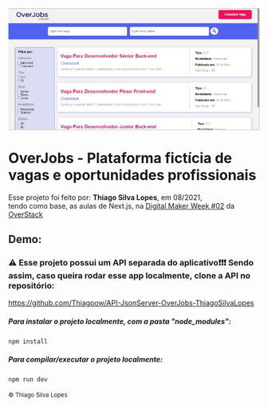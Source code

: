 <!---->
<div align="center">
<img src="./ReadMeFiles/app.jpg" align="center">
</div>

# OverJobs - Plataforma fictícia de vagas e oportunidades profissionais

<p>Esse projeto foi feito por: <strong>Thiago Silva Lopes</strong>, em 08/2021,</br>
tendo como base, as aulas de Next.js, na <a href="https://www.digitalmakerweek.com.br/" target="_blank">Digital Maker Week #02</a> da <a href="https://app.overstack.com.br/" target="_blank">OverStack</a>

## Demo:

### ⚠ Esse projeto possui um API separada do aplicativo❗❗❗ Sendo assim, caso queira rodar esse app localmente, clone a API no repositório:

https://github.com/Thiagoow/API-JsonServer-OverJobs-ThiagoSilvaLopes</br>

##### Para instalar o projeto localmente, com a pasta "node_modules":

```
npm install
```

##### Para compilar/executar o projeto localmente:

```
npm run dev
```

<small>© Thiago Silva Lopes </small>
